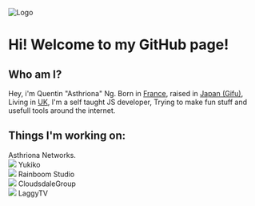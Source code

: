 ![Logo](https://cdn.asthriona.com/logohdblack.png) 
# Hi! Welcome to my GitHub page!  
## Who am I?
Hey, i'm Quentin "Asthriona" Ng.
Born in [France](https://www.google.co.jp/search?q=Lille), raised in [Japan (Gifu)](https://www.google.co.jp/search?q=gifu), Living in [UK](https://www.google.com/search?q=Ashford), I'm a self taught JS developer, Trying to make fun stuff and usefull tools around the internet.  
## Things I'm working on:  
Asthriona Networks.  
![](https://avatars2.githubusercontent.com/u/64365908?s=20&v=4) Yukiko   
![](https://avatars3.githubusercontent.com/u/60817986?s=20&v=4) Rainboom Studio  
![](https://avatars1.githubusercontent.com/u/42117177?s=20&v=4) CloudsdaleGroup  
![](https://avatars1.githubusercontent.com/u/60999616?s=20&v=4) LaggyTV
